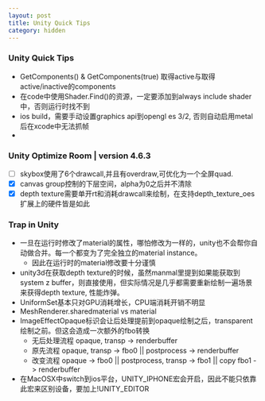 ```yaml
---
layout: post
title: Unity Quick Tips
category: hidden
---
```


### Unity Quick Tips

* GetComponents<T>() & GetComponents<T>(true) 取得active与取得active/inactive的components
* 在code中使用Shader.Find()的资源，一定要添加到always include shader中，否则运行时找不到
* ios build，需要手动设置graphics api到opengl es 3/2, 否则自动启用metal后在xcode中无法抓帧
* 

### Unity Optimize Room | version 4.6.3

- [ ] skybox使用了6个drawcall,并且有overdraw,可优化为一个全屏quad.
- [x] canvas group控制的下层空间，alpha为0之后并不清除
- [x] depth texture需要单开rt和消耗drawcall来绘制，在支持depth_texture_oes扩展上的硬件皆是如此

### Trap in Unity

* 一旦在运行时修改了material的属性，哪怕修改为一样的，unity也不会帮你自动做合并。每一个都变为了完全独立的material instance。
  * 因此在运行时的material修改要十分谨慎
* unity3d在获取depth texture的时候，虽然manmal里提到如果能获取到system z buffer，则直接使用，但实际情况是几乎都需要重新绘制一遍场景来获得depth texture, 性能炸弹。
* UniformSet基本只对GPU消耗增长，CPU端消耗开销不明显
* MeshRenderer.sharedmaterial vs material
* ImageEffectOpaque标识会让后处理提前到opaque绘制之后，transparent绘制之前。但这会造成一次额外的fbo转换
  * 无后处理流程 opaque, transp -> renderbuffer
  * 原先流程 opaque, transp -> fbo0 || postprocess -> renderbuffer
  * 改变流程 opaque -> fbo0 || postprocess, transp -> fbo1 || copy fbo1 -> renderbuffer
* 在MacOSX中switch到ios平台，UNITY_IPHONE宏会开启，因此不能只依靠此宏来区别设备，要加上!UNITY_EDITOR
